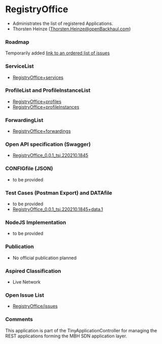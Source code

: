 # RegistryOffice
- Administrates the list of registered Applications.
- Thorsten Heinze (Thorsten.Heinze@openBackhaul.com)

### Roadmap
Temporarily added [link to an ordered list of issues](../../issues/122)

### ServiceList
- [RegistryOffice+services](./RegistryOffice+services.yaml)

### ProfileList and ProfileInstanceList
- [RegistryOffice+profiles](./RegistryOffice+profiles.yaml)
- [RegistryOffice+profileInstances](./RegistryOffice+profileInstances.yaml)

### ForwardingList
- [RegistryOffice+forwardings](./RegistryOffice+forwardings.yaml)

### Open API specification (Swagger)
- [RegistryOffice_0.0.1_tsi.220210.1845](./RegistryOffice_0.0.1_tsi.date.time.yaml)

### CONFIGfile (JSON)
- to be provided

### Test Cases (Postman Export) and DATAfile
- to be provided
- [RegistryOffice_0.0.1_tsi.220210.1845+data.1](./RegistryOffice_0.0.1_tsi.date.time+data.no.json)

### NodeJS Implementation
- to be provided

### Publication
- No official publication planned

### Aspired Classification
- Live Network

### Open Issue List
- [RegistryOffice/issues](../../issues)

### Comments
This application is part of the TinyApplicationController for managing the REST applications forming the MBH SDN application layer.

